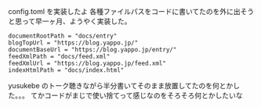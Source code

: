 config.toml を実装したよ
各種ファイルパスをコードに書いてたのを外に出そうと思って早一ヶ月、ようやく実装した。

```
documentRootPath = "docs/entry"
blogTopUrl = "https://blog.yappo.jp/"
documentBaseUrl = "https://blog.yappo.jp/entry/"
feedXmlPath = "docs/feed.xml"
feedXmlUrl = "https://blog.yappo.jp/feed.xml"
indexHtmlPath = "docs/index.html"
```

yusukebe のトーク聴きながら半分書いてそのまま放置してたのを何とかした。。。
てかコードがまじで使い捨てって感じなのをそろそろ何とかしたいな
